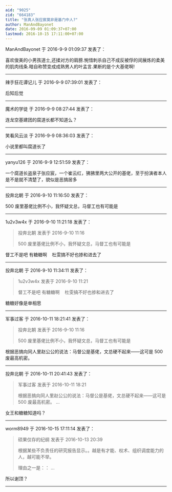 ```yaml
---
aid: "9025"
zid: "664183"
title: "张真人张应宸莫非是基门中人?"
author: ManAndBayonet
date: 2016-09-09 01:09:37+07:00
lastmod: 2016-10-15 17:11:00+07:00
---
```


ManAndBayonet 于 2016-9-9 01:09:37 发表了：

喜欢俊美的小男孩道士,还揉对方的肩膀.惋惜刺杀自己不成反被俘的闵展炼的柔美的肌肉线条.暗自称赞变成成熟男人的叶孟言.果断的是个大基佬啊!

---

辣手狂花谭记儿 于 2016-9-9 07:39:01 发表了：

后知后觉

---

魔术的学徒 于 2016-9-9 08:27:44 发表了：

连龙空基建团的腐道长都不知道么？

---

笑看风云淡 于 2016-9-9 08:36:03 发表了：

小说里都叫腐道长了

---

yanyu126 于 2016-9-9 12:51:59 发表了：

一个腐道长盗泉子张应宸，一个崔云红，狒狒里两大公开的基佬，至于扮演者本人是不是就不清楚了，貌似是恶搞居多

---

投奔北朝 于 2016-9-10 11:16:50 发表了：

500 废里基佬比例不小，我怀疑文总，马督工也有可能是

---

1u2v3w4x 于 2016-9-10 11:21:18 发表了：

> 投奔北朝 发表于 2016-9-10 11:16
>
> 500 废里基佬比例不小，我怀疑文总，马督工也有可能是

督工不是吧 有糖糖啊    杜雯搞不好也掺和进去了

---

投奔北朝 于 2016-9-10 11:34:11 发表了：

> 1u2v3w4x 发表于 2016-9-10 11:21
>
> 督工不是吧 有糖糖啊    杜雯搞不好也掺和进去了

糖糖好像是单相思

---

军事过客 于 2016-10-11 18:21:41 发表了：

> 投奔北朝 发表于 2016-9-10 11:16
>
> 500 废里基佬比例不小，我怀疑文总，马督工也有可能是

根据恶搞向同人里赵公公的说法：马督公是基佬，文总硬不起来——这可是 500 废最高机密。

---

投奔北朝 于 2016-10-11 20:41:43 发表了：

> 军事过客 发表于 2016-10-11 18:21
>
> 根据恶搞向同人里赵公公的说法：马督公是基佬，文总硬不起来——这可是 500 废最高机密。 ...

女王和糖糖知道吗？

---

worm8949 于 2016-10-15 17:11:14 发表了：

> 硕果仅存的纪纲 发表于 2016-10-13 20:39
>
> 根据某些不负责任的研究报告显示。。越是有才能、权术、组织调度能力的人，越可能不举。
>
> 理由之一是：： ...

所以谢顶？

---
